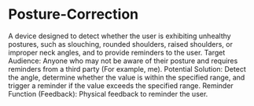 # Posture-Correction
A device designed to detect whether the user is exhibiting unhealthy postures, such as slouching, rounded shoulders, raised shoulders, or improper neck angles, and to provide reminders to the user.
Target Audience:
Anyone who may not be aware of their posture and requires reminders from a third party (For example, me).
Potential Solution:
Detect the angle, determine whether the value is within the specified range, and trigger a reminder if the value exceeds the specified range.
Reminder Function (Feedback):
Physical feedback to reminder the user.
